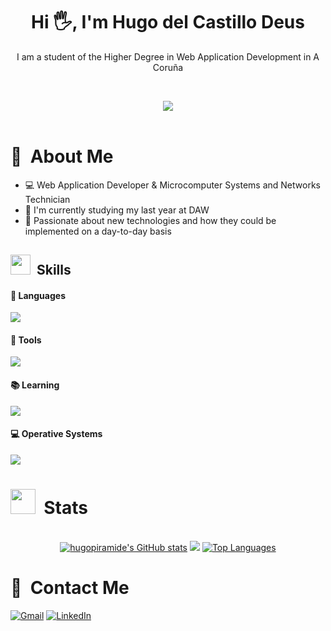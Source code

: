 <header>
    <h1 align="center">Hi 🖐️, I'm Hugo del Castillo Deus</h1>
    <p align="center">I am a student of the Higher Degree in Web Application Development in A Coruña </p>
    <br>
    <p align="center"><img src="https://media.giphy.com/media/JqmupuTVZYaQX5s094/giphy.gif?cid=ecf05e47vuk62gf78ce6f5xm6wuftg28q80zv2rka2868brh&ep=v1_gifs_search&rid=giphy.gif&ct=g"></p>
</header>
<main>
    
# 👤 &nbsp;About Me
<ul>
    <li>💻 Web Application Developer & Microcomputer Systems and Networks Technician </li>
    <li>📖 I'm currently studying my last year at DAW </li>
    <li>📝 Passionate about new technologies and how they could be implemented on a day-to-day basis </li>
</ul>
</main>

<section>
    
# <img src = "https://media2.giphy.com/media/QssGEmpkyEOhBCb7e1/giphy.gif?cid=ecf05e47a0n3gi1bfqntqmob8g9aid1oyj2wr3ds3mg700bl&rid=giphy.gif" width = 32px> &nbsp;Skills 

#### 🔧 Languages
<p>
  <a href="https://skillicons.dev">
    <img src="https://skillicons.dev/icons?i=html,css,java,mysql,php"/>
  </a>
</p>

#### 🔨 Tools
<p>
  <a href="https://skillicons.dev">
    <img src="https://skillicons.dev/icons?i=git,github,wordpress,neovim,vscode,bash,bootstrap,eclipse,idea"/>
  </a>
</p>

#### 📚 Learning
<p>
  <a href="https://skillicons.dev">
    <img src="https://skillicons.dev/icons?i=javascript,react,spring,docker"/>
  </a>
</p>

#### 💻 Operative Systems
<p>
  <a href="https://skillicons.dev">
    <img src="https://skillicons.dev/icons?i=apple,windows,linux,ubuntu,mint,arch"/>
  </a>
</p>
</section>

# <img src="https://media.giphy.com/media/iY8CRBdQXODJSCERIr/giphy.gif" width="40px"> &nbsp;Stats
<section align=center>
<br>
<a href="http://www.github.com/hugopiramide"><img src="https://github-readme-stats.vercel.app/api?username=hugopiramide&show_icons=true&hide=&count_private=true&title_color=a855f7&text_color=ffffff&icon_color=a855f7&bg_color=22272e&hide_border=true&show_icons=true" alt="hugopiramide's GitHub stats" /></a>
<a href="http://www.github.com/hugopiramide"><img src="https://github-readme-streak-stats.herokuapp.com/?user=hugopiramide&stroke=ffffff&background=22272e&ring=a855f7&fire=a855f7&currStreakNum=ffffff&currStreakLabel=a855f7&sideNums=ffffff&sideLabels=ffffff&dates=ffffff&hide_border=true" /></a>
<a href="https://github.com/hugopiramide" align="left"><img src="https://github-readme-stats.vercel.app/api/top-langs/?username=hugopiramide&langs_count=10&title_color=a855f7&text_color=ffffff&icon_color=a855f7&bg_color=22272e&hide_border=true&locale=en&custom_title=Top%20%Languages" alt="Top Languages" /></a>

 </section>
 
# 🔗 &nbsp;Contact Me
<footer>
    <aside>
        <a href="mailto:hugocastillo.deus@gmail.com"><img alt="Gmail" src="https://img.shields.io/badge/Gmail-D14836?style=for-the-badge&logo=gmail&logoColor=white"/></a>
        <a href="https://www.linkedin.com/in/hugo-del-castillo-deus-a79727380/"><img alt="LinkedIn" src="https://img.shields.io/badge/linkedin-%230077B5.svg?style=for-the-badge&logo=linkedin&logoColor=white"/></a>
    </aside>
</footer>
